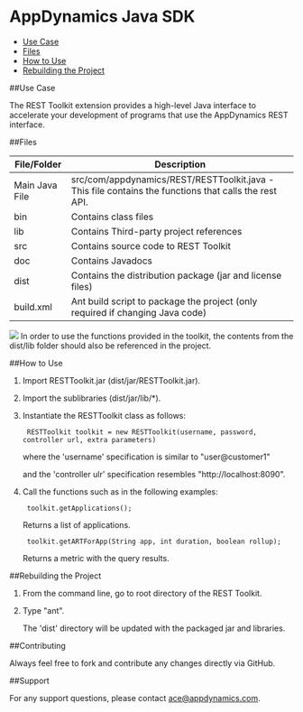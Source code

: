# AppDynamics Java SDK

-   [Use Case](resttoolkit-readme.md#use-case)
-   [Files](resttoolkit-readme.md#files)
-   [How to Use](resttoolkit-readme.md#how-to-use)
-   [Rebuilding the Project](resttoolkit-readme.md#rebuilding-the-project)

##Use Case

The REST Toolkit extension provides a high-level Java interface to accelerate your development of programs that use the AppDynamics REST interface.

##Files

| File/Folder | Description |
| --- | --- |
| Main Java File | src/com/appdynamics/REST/RESTToolkit.java - This file contains the functions that calls the rest API. |
| bin | Contains class files |
| lib | Contains Third-party project references |
| src | Contains source code to REST Toolkit |
| doc | Contains Javadocs |
| dist | Contains the distribution package (jar and license files) |
| build.xml | Ant build script to package the project (only required if changing Java code)

![](images/emoticons/warning.gif) In order to use the functions provided in the toolkit, the contents from the dist/lib folder should also be referenced in the project.

##How to Use

1. Import RESTToolkit.jar (dist/jar/RESTToolkit.jar).

2. Import the sublibraries (dist/jar/lib/\*).

3. Instantiate the RESTToolkit class as follows:

        RESTToolkit toolkit = new RESTToolkit(username, password, controller url, extra parameters)

    where the 'username' specification is similar to "user@customer1"
    
    and the 'controller ulr' specification resembles "http://localhost:8090".

4. Call the functions such as in the following examples:

        toolkit.getApplications();
    Returns a list of applications.

        toolkit.getARTForApp(String app, int duration, boolean rollup);
    Returns a metric with the query results.

##Rebuilding the Project

1. From the command line, go to root directory of the REST Toolkit. 

2. Type "ant".

    The 'dist' directory will be updated with the packaged jar and libraries.


##Contributing

Always feel free to fork and contribute any changes directly via GitHub.


##Support

For any support questions, please contact ace@appdynamics.com.
